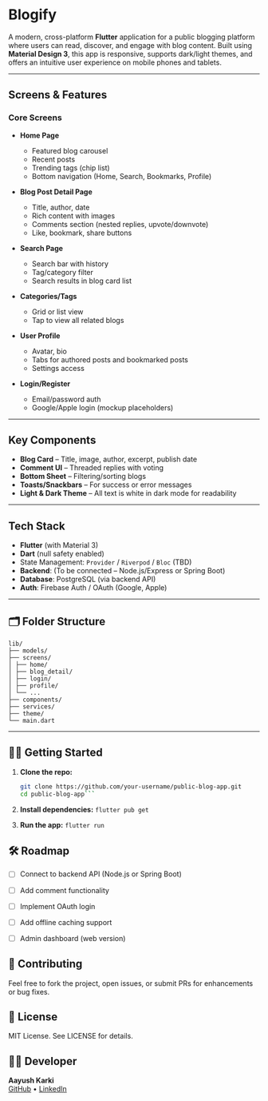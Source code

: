 # Blogify

A modern, cross-platform **Flutter** application for a public blogging platform where users can read, discover, and engage with blog content. Built using **Material Design 3**, this app is responsive, supports dark/light themes, and offers an intuitive user experience on mobile phones and tablets.

---

## Screens & Features

###  Core Screens
- **Home Page**
    - Featured blog carousel
    - Recent posts
    - Trending tags (chip list)
    - Bottom navigation (Home, Search, Bookmarks, Profile)

- **Blog Post Detail Page**
    - Title, author, date
    - Rich content with images
    - Comments section (nested replies, upvote/downvote)
    - Like, bookmark, share buttons

- **Search Page**
    - Search bar with history
    - Tag/category filter
    - Search results in blog card list

- **Categories/Tags**
    - Grid or list view
    - Tap to view all related blogs

- **User Profile**
    - Avatar, bio
    - Tabs for authored posts and bookmarked posts
    - Settings access

- **Login/Register**
    - Email/password auth
    - Google/Apple login (mockup placeholders)

---

## Key Components

- **Blog Card** – Title, image, author, excerpt, publish date
- **Comment UI** – Threaded replies with voting
- **Bottom Sheet** – Filtering/sorting blogs
- **Toasts/Snackbars** – For success or error messages
- **Light & Dark Theme** – All text is white in dark mode for readability

---

## Tech Stack

- **Flutter** (with Material 3)
- **Dart** (null safety enabled)
- State Management: `Provider` / `Riverpod` / `Bloc` (TBD)
- **Backend**: (To be connected – Node.js/Express or Spring Boot)
- **Database**: PostgreSQL (via backend API)
- **Auth**: Firebase Auth / OAuth (Google, Apple)

---

## 🗂 Folder Structure
```
lib/
├── models/
├── screens/
│ ├── home/
│ ├── blog_detail/
│ ├── login/
│ ├── profile/
│ └── ...
├── components/
├── services/
├── theme/
└── main.dart 
```


---

## 🧑‍💻 Getting Started

1. **Clone the repo:**

   ```bash
   git clone https://github.com/your-username/public-blog-app.git
   cd public-blog-app```

2. **Install dependencies:**
    ```flutter pub get```

3. **Run the app:**
    ```flutter run ```

## 🛠️ Roadmap

- [ ] Connect to backend API (Node.js or Spring Boot)
- [ ] Add comment functionality
- [ ] Implement OAuth login
- [ ] Add offline caching support
- [ ] Admin dashboard (web version)


## 🤝 Contributing
Feel free to fork the project, open issues, or submit PRs for enhancements or bug fixes.

## 📄 License
MIT License. See LICENSE for details.

## 👨‍💻 Developer
**Aayush Karki**  
[GitHub](https://github.com/karkiayush) • [LinkedIn](https://www.linkedin.com/in/aayush-karki-18b18221a/)
